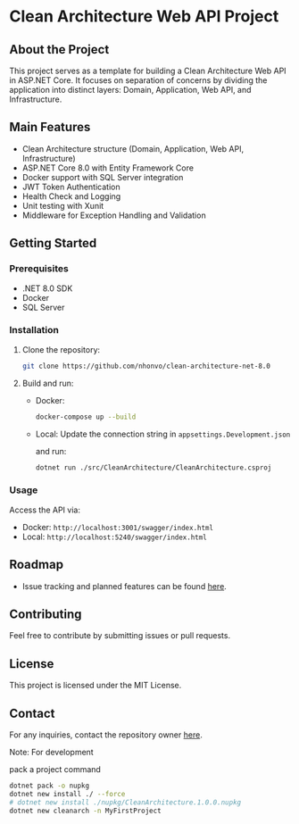 # Clean Architecture Web API Project

## About the Project

This project serves as a template for building a Clean Architecture Web API in ASP.NET Core. It focuses on separation of concerns by dividing the application into distinct layers: Domain, Application, Web API, and Infrastructure.

## Main Features

- Clean Architecture structure (Domain, Application, Web API, Infrastructure)
- ASP.NET Core 8.0 with Entity Framework Core
- Docker support with SQL Server integration
- JWT Token Authentication
- Health Check and Logging
- Unit testing with Xunit
- Middleware for Exception Handling and Validation

## Getting Started

### Prerequisites

- .NET 8.0 SDK
- Docker
- SQL Server

### Installation

1. Clone the repository:

   ```bash
   git clone https://github.com/nhonvo/clean-architecture-net-8.0
   ```

2. Build and run:

   - Docker:

     ```bash
     docker-compose up --build
     ```

   - Local: Update the connection string in `appsettings.Development.json`

      and run:

     ```bash
     dotnet run ./src/CleanArchitecture/CleanArchitecture.csproj
     ```

### Usage

Access the API via:

- Docker: `http://localhost:3001/swagger/index.html`
- Local: `http://localhost:5240/swagger/index.html`

## Roadmap

- Issue tracking and planned features can be found [here](https://github.com/nhonvo/clean-architecture-net-8.0/issues).

## Contributing

Feel free to contribute by submitting issues or pull requests.

## License

This project is licensed under the MIT License.

## Contact

For any inquiries, contact the repository owner [here](https://github.com/nhonvo).

Note: For development

pack a project command

```bash
dotnet pack -o nupkg
dotnet new install ./ --force
# dotnet new install ./nupkg/CleanArchitecture.1.0.0.nupkg
dotnet new cleanarch -n MyFirstProject
```
